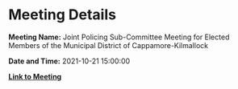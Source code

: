 # Meeting Details

**Meeting Name:** Joint Policing Sub-Committee Meeting for Elected Members of the Municipal District of Cappamore-Kilmallock

**Date and Time:** 2021-10-21 15:00:00

**[Link to Meeting](https://www.limerick.ie/council/whats-on/joint-policing-sub-committee-meeting-elected-members-municipal-district-2)**
